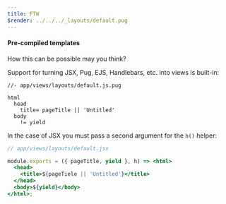 ```yaml
---
title: FTW
$render: ../../../_layouts/default.pug
---
```


#### Pre-compiled templates

How this can be possible may you think?

Support for turning JSX, Pug, EJS, Handlebars, etc. into views is built-in:

```jade
//- app/views/layouts/default.js.pug

html
  head
    title= pageTitle || 'Untitled'
  body
    != yield
```

In the case of JSX you must pass a second argument for the `h()` helper:

```jsx
// app/views/layouts/default.jsx

module.exports = ({ pageTitle, yield }, h) => <html>
  <head>
    <title>${pageTiele || 'Untitled'}</title>
  </head>
  <body>${yield}</body>
</html>;
```

